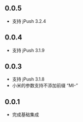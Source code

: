 ## 0.0.5

* 支持 jPush 3.2.4

## 0.0.4

* 支持 jPush 3.1.9

## 0.0.3

* 支持 jPush 3.1.8
* 小米的参数支持不添加前缀 “MI-”

## 0.0.1

* 完成基础集成
